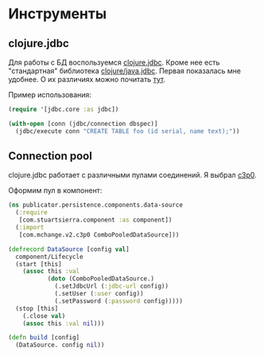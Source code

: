 # Инструменты

## clojure.jdbc

Для работы с БД воспользуемся [clojure.jdbc](https://funcool.github.io/clojure.jdbc/latest).
Кроме нее есть "стандартная" библиотека [clojure/java.jdbc](https://github.com/clojure/java.jdbc).
Первая показалась мне удобнее. О их различиях можно почитать
[тут](https://funcool.github.io/clojure.jdbc/latest/#why-another-jdbc-wrapper).

Пример использования:
```clojure
(require '[jdbc.core :as jdbc])

(with-open [conn (jdbc/connection dbspec)]
  (jdbc/execute conn "CREATE TABLE foo (id serial, name text);"))
```

## Connection pool

clojure.jdbc работает с различными пулами соединений.
Я выбрал [c3p0](https://www.mchange.com/projects/c3p0/).

Оформим пул в компонент:

```clojure
(ns publicator.persistence.components.data-source
  (:require
   [com.stuartsierra.component :as component])
  (:import
   [com.mchange.v2.c3p0 ComboPooledDataSource]))

(defrecord DataSource [config val]
  component/Lifecycle
  (start [this]
    (assoc this :val
           (doto (ComboPooledDataSource.)
             (.setJdbcUrl (:jdbc-url config))
             (.setUser (:user config))
             (.setPassword (:password config)))))
  (stop [this]
    (.close val)
    (assoc this :val nil)))

(defn build [config]
  (DataSource. config nil))
```
